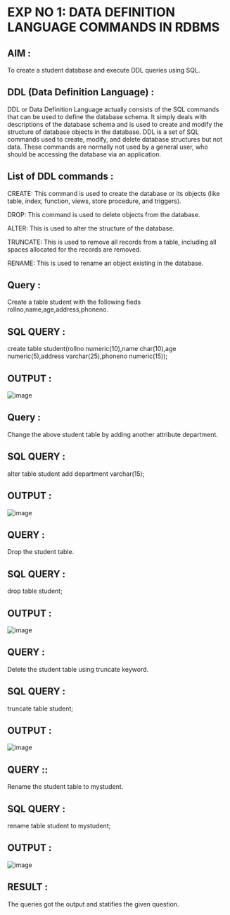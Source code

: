 # EXP NO 1: DATA DEFINITION LANGUAGE COMMANDS IN RDBMS
## AIM :
To create a student database and execute DDL queries using SQL.

## DDL (Data Definition Language) :
DDL or Data Definition Language actually consists of the SQL commands that can be used to define the database schema. It simply deals with descriptions of the database schema and is used to create and modify the structure of database objects in the database. DDL is a set of SQL commands used to create, modify, and delete database structures but not data. These commands are normally not used by a general user, who should be accessing the database via an application.

## List of DDL commands :
CREATE: This command is used to create the database or its objects (like table, index, function, views, store procedure, and triggers).

DROP: This command is used to delete objects from the database.

ALTER: This is used to alter the structure of the database.

TRUNCATE: This is used to remove all records from a table, including all spaces allocated for the records are removed.

RENAME: This is used to rename an object existing in the database.

## Query :
Create a table student with the following fieds rollno,name,age,address,phoneno.

## SQL QUERY :
create table student(rollno numeric(10),name char(10),age numeric(5),address varchar(25),phoneno numeric(15));

## OUTPUT :
![image](https://github.com/Niroshassithanathan/G2_DBMS/assets/121418437/65849b7e-b278-497e-ba89-950e9f0b6e83)


## Query :
Change the above student table by adding another attribute department.

## SQL QUERY :
alter table student add department varchar(15);

## OUTPUT :
![image](https://github.com/Niroshassithanathan/G2_DBMS/assets/121418437/5c832a82-6192-4f4d-a7b1-e64fa7f539de)


## QUERY :
Drop the student table.

## SQL QUERY :
drop table student;

## OUTPUT :
![image](https://github.com/Niroshassithanathan/G2_DBMS/assets/121418437/f473caef-91c5-438c-805f-9f0a731ffc49)


## QUERY :
Delete the student table using truncate keyword.

## SQL QUERY :
truncate table student;

## OUTPUT :
![image](https://github.com/Niroshassithanathan/G2_DBMS/assets/121418437/e35ad1eb-8f16-4906-9ed1-c8b81e46a806)


## QUERY ::
Rename the student table to mystudent.

## SQL QUERY :
rename table student to mystudent;

## OUTPUT :
![image](https://github.com/Niroshassithanathan/G2_DBMS/assets/121418437/405e7f16-c7a1-40e9-a09a-cc645956e182)


## RESULT :
The queries got the output and statifies the given question.
